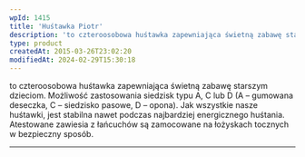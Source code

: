 ```yaml
---
wpId: 1415
title: 'Huśtawka Piotr'
description: 'to czteroosobowa huśtawka zapewniająca świetną zabawę starszym dzieciom. Możliwość zastosowania siedzisk typu A, C lub D (A – gumowana deseczka, C – siedzisko pasowe, D – opona). Jak wszystkie nasze huśtawki, jest stabilna nawet podczas najbardziej energicznego huśtania. Atestowane zawiesia z łańcuchów są zamocowane na łożyskach tocznych w bezpieczny sposób.'
type: product
createdAt: 2015-03-26T23:02:20
modifiedAt: 2024-02-29T15:30:18
---
```



to czteroosobowa huśtawka zapewniająca świetną zabawę starszym dzieciom. Możliwość zastosowania siedzisk typu A, C lub D (A – gumowana deseczka, C – siedzisko pasowe, D – opona). Jak wszystkie nasze huśtawki, jest stabilna nawet podczas najbardziej energicznego huśtania. Atestowane zawiesia z łańcuchów są zamocowane na łożyskach tocznych w bezpieczny sposób.

* * *